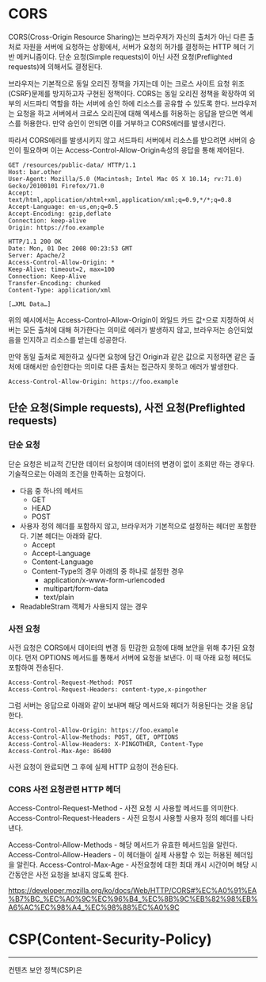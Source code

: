 # CORS
CORS(Cross-Origin Resource Sharing)는 브라우저가 자신의 출처가 아닌 다른 출처로 자원을 서버에 요청하는 상황에서, 서버가 요청의 허가를 결정하는 HTTP 헤더 기반 메커니즘이다.
단순 요청(Simple requests)이 아닌 사전 요청(Preflighted requests)에 의해서도 결정된다.

브라우저는 기본적으로 동일 오리진 정책을 가지는데 이는 크로스 사이트 요청 위조(CSRF)문제를 방지하고자 구현된 정책이다.
CORS는 동일 오리진 정책을 확장하여 외부의 서드파티 역할을 하는 서버에 승인 하에 리소스를 공유할 수 있도록 한다. 브라우저는 요청을 하고 서버에서 크로스 오리진에 대해 엑세스를 허용하는 응답을 받으면 엑세스를 허용한다. 만약 승인이 안되면 이를 거부하고 CORS에러를 발생시킨다.

따라서 CORS에러를 발생시키지 않고 서드파티 서버에서 리소스를 받으려면 서버의 승인이 필요하며 이는 Access-Control-Allow-Origin속성의 응답을 통해 제어된다.

```http
GET /resources/public-data/ HTTP/1.1
Host: bar.other
User-Agent: Mozilla/5.0 (Macintosh; Intel Mac OS X 10.14; rv:71.0) Gecko/20100101 Firefox/71.0
Accept: text/html,application/xhtml+xml,application/xml;q=0.9,*/*;q=0.8
Accept-Language: en-us,en;q=0.5
Accept-Encoding: gzip,deflate
Connection: keep-alive
Origin: https://foo.example
```

```http
HTTP/1.1 200 OK
Date: Mon, 01 Dec 2008 00:23:53 GMT
Server: Apache/2
Access-Control-Allow-Origin: *
Keep-Alive: timeout=2, max=100
Connection: Keep-Alive
Transfer-Encoding: chunked
Content-Type: application/xml

[…XML Data…]

```
위의 예시에서는  Access-Control-Allow-Origin이 와일드 카드 값`*`으로 지정하여 서버는 모든 출처에 대해 허가한다는 의미로 에러가 발생하지 않고, 브라우저는 승인되었음을 인지하고 리소스를 받는데 성공한다.

만약 동일 출처로 제한하고 싶다면 요청에 담긴 Origin과 같은 값으로 지정하면 같은 출처에 대해서만 승인한다는 의미로 다른 출처는 접근하지 못하고 에러가 발생한다.
```http
Access-Control-Allow-Origin: https://foo.example
```

## 단순 요청(Simple requests), 사전 요청(Preflighted requests)

### 단순 요청
단순 요청은 비교적 간단한 데이터 요청이며 데이터의 변경이 없이 조회만 하는 경우다.
기술적으로는 아래의 조건을 만족하는 요청이다.

- 다음 중 하나의 메서드
	- GET
	- HEAD
	- POST
- 사용자 정의 헤더를 포함하지 않고, 브라우저가 기본적으로 설정하는 헤더만 포함한다. 기본 헤더는 아래와 같다.
	- Accept
	- Accept-Language
	- Content-Language
	- Content-Type의 경우 아래의 중 하나로 설정한 경우
		- application/x-www-form-urlencoded
		- multipart/form-data
		- text/plain
- ReadableStram 객체가 사용되지 않는 경우

### 사전 요청
사전 요청은 CORS에서 데이터의 변경 등 민감한 요청에 대해 보안을 위해 추가된 요청이다.
먼저 OPTIONS 메서드를 통해서 서버에 요청을 보낸다. 이 때 아래 요청 헤더도 포함하여 전송된다.
```http
Access-Control-Request-Method: POST
Access-Control-Request-Headers: content-type,x-pingother
```

그럼 서버는 응답으로 아래와 같이 보내며 해당 메서드와 헤더가 허용된다는 것을 응답한다.
```http
Access-Control-Allow-Origin: https://foo.example
Access-Control-Allow-Methods: POST, GET, OPTIONS
Access-Control-Allow-Headers: X-PINGOTHER, Content-Type
Access-Control-Max-Age: 86400
```
사전 요청이 완료되면 그 후에 실제 HTTP 요청이 전송된다. 

### CORS 사전 요청관련 HTTP 헤더
Access-Control-Request-Method - 사전 요청 시 사용할 메서드를 의미한다.
Access-Control-Request-Headers - 사전 요청시 사용할 사용자 정의 헤더를 나타낸다.

Access-Control-Allow-Methods - 해당 메서드가 유효한 메서드임을 알린다.
Access-Control-Allow-Headers - 이 헤더들이 실제 사용할 수 있는 허용된 헤더임을 알린다.
Access-Control-Max-Age - 사전요청에 대한 최대 캐시 시간이며 해당 시간동안은 사전 요청을 보내지 않도록 한다.

https://developer.mozilla.org/ko/docs/Web/HTTP/CORS#%EC%A0%91%EA%B7%BC_%EC%A0%9C%EC%96%B4_%EC%8B%9C%EB%82%98%EB%A6%AC%EC%98%A4_%EC%98%88%EC%A0%9C

# CSP(Content-Security-Policy)
---
컨텐츠 보안 정책(CSP)은 